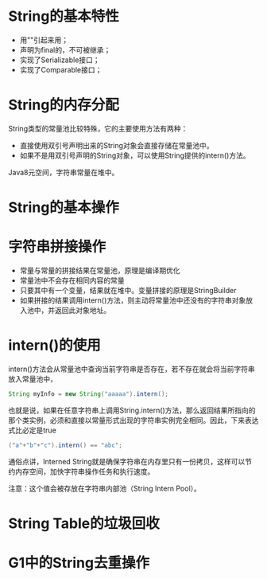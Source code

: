 # String的基本特性

- 用""引起来用；
- 声明为final的，不可被继承；
- 实现了Serializable接口；
- 实现了Comparable接口；

# String的内存分配

String类型的常量池比较特殊，它的主要使用方法有两种：

- 直接使用双引号声明出来的String对象会直接存储在常量池中。
- 如果不是用双引号声明的String对象，可以使用String提供的intern()方法。

Java8元空间，字符串常量在堆中。

# String的基本操作



# 字符串拼接操作

- 常量与常量的拼接结果在常量池，原理是编译期优化
- 常量池中不会存在相同内容的常量
- 只要其中有一个变量，结果就在堆中。变量拼接的原理是StringBuilder
- 如果拼接的结果调用intern()方法，则主动将常量池中还没有的字符串对象放入池中，并返回此对象地址。

# intern()的使用

intern()方法会从常量池中查询当前字符串是否存在，若不存在就会将当前字符串放入常量池中，

```java
String myInfo = new String("aaaaa").intern();
```

也就是说，如果在任意字符串上调用String.intern()方法，那么返回结果所指向的那个类实例，必须和直接以常量形式出现的字符串实例完全相同。因此，下来表达式比必定是true

```java
("a"+"b"+"c").intern() == "abc";
```

通俗点讲，Interned String就是确保字符串在内存里只有一份拷贝，这样可以节约内存空间，加快字符串操作任务和执行速度。

注意：这个值会被存放在字符串内部池（String Intern Pool）。

# String Table的垃圾回收



# G1中的String去重操作

